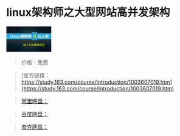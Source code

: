 # linux架构师之大型网站高并发架构

![img](../../../assets/study163/free/6632026539839307651.jpg)

> 价格：免费

> [官方链接：https://study.163.com/course/introduction/1003607019.htm](https://study.163.com/course/introduction/1003607019.htm)

> [阿里网盘：]()

> [百度网盘：]()

> [夸克网盘：]()
